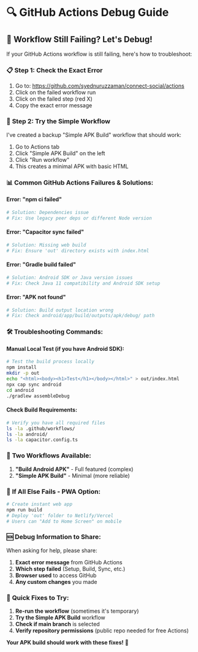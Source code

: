 # 🔍 GitHub Actions Debug Guide

## 🚨 Workflow Still Failing? Let's Debug!

If your GitHub Actions workflow is still failing, here's how to troubleshoot:

### 📋 **Step 1: Check the Exact Error**

1. Go to: https://github.com/syednuruzzaman/connect-social/actions
2. Click on the failed workflow run
3. Click on the failed step (red X)
4. Copy the exact error message

### 🔧 **Step 2: Try the Simple Workflow**

I've created a backup "Simple APK Build" workflow that should work:

1. Go to Actions tab
2. Click "Simple APK Build" on the left
3. Click "Run workflow" 
4. This creates a minimal APK with basic HTML

### 📊 **Common GitHub Actions Failures & Solutions:**

#### **Error: "npm ci failed"**
```bash
# Solution: Dependencies issue
# Fix: Use legacy peer deps or different Node version
```

#### **Error: "Capacitor sync failed"**
```bash
# Solution: Missing web build
# Fix: Ensure 'out' directory exists with index.html
```

#### **Error: "Gradle build failed"**
```bash
# Solution: Android SDK or Java version issues
# Fix: Check Java 11 compatibility and Android SDK setup
```

#### **Error: "APK not found"**
```bash
# Solution: Build output location wrong
# Fix: Check android/app/build/outputs/apk/debug/ path
```

### 🛠️ **Troubleshooting Commands:**

#### **Manual Local Test (if you have Android SDK):**
```bash
# Test the build process locally
npm install
mkdir -p out
echo "<html><body><h1>Test</h1></body></html>" > out/index.html
npx cap sync android
cd android
./gradlew assembleDebug
```

#### **Check Build Requirements:**
```bash
# Verify you have all required files
ls -la .github/workflows/
ls -la android/
ls -la capacitor.config.ts
```

### 🎯 **Two Workflows Available:**

1. **"Build Android APK"** - Full featured (complex)
2. **"Simple APK Build"** - Minimal (more reliable)

### 📱 **If All Else Fails - PWA Option:**

```bash
# Create instant web app
npm run build
# Deploy 'out' folder to Netlify/Vercel
# Users can "Add to Home Screen" on mobile
```

### 🆘 **Debug Information to Share:**

When asking for help, please share:
1. **Exact error message** from GitHub Actions
2. **Which step failed** (Setup, Build, Sync, etc.)
3. **Browser used** to access GitHub
4. **Any custom changes** you made

### 🚀 **Quick Fixes to Try:**

1. **Re-run the workflow** (sometimes it's temporary)
2. **Try the Simple APK Build** workflow
3. **Check if main branch** is selected
4. **Verify repository permissions** (public repo needed for free Actions)

**Your APK build should work with these fixes!** 🎉
